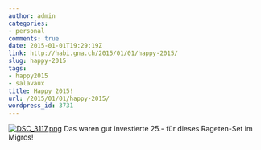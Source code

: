 ```yaml
---
author: admin
categories:
- personal
comments: true
date: 2015-01-01T19:29:19Z
link: http://habi.gna.ch/2015/01/01/happy-2015/
slug: happy-2015
tags:
- happy2015
- salavaux
title: Happy 2015!
url: /2015/01/01/happy-2015/
wordpress_id: 3731
---
```


[![DSC_3117.png](http://habi.gna.ch/wp-content/uploads/2015/01/DSC_3117-1024x678.png)](http://habi.gna.ch/wp-content/uploads/2015/01/DSC_3117.png)
Das waren gut investierte 25.- für dieses Rageten-Set im Migros!
